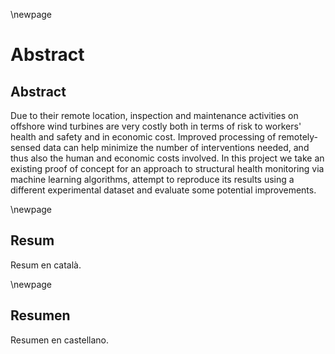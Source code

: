 \newpage
# Abstract
## Abstract
Due to their remote location, inspection and maintenance activities on offshore wind turbines are very costly both in terms of risk to workers' health and safety and in economic cost. Improved processing of remotely-sensed data can help minimize the number of interventions needed, and thus also the human and economic costs involved.
In this project we take an existing proof of concept for an approach to structural health monitoring via machine learning algorithms, attempt to reproduce its results using a different experimental dataset and evaluate some potential improvements.

\newpage
## Resum
Resum en català.


\newpage
## Resumen
Resumen en castellano.
